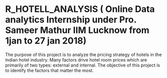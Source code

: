 # R_HOTELL_ANALYSIS ( Online Data analytics Internship under Pro. Sameer Mathur IIM Lucknow from 1jan to 27 jan 2018)
The purpose of this project is to analyze the pricing strategy of hotels in the Indian hotel industry. Many factors drive hotel room prices which are primarily of two types: external and internal. The objective of this project is to identify the factors that matter the most.
